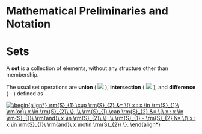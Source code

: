 Mathematical Preliminaries and Notation
=======================================

# Sets
A **set** is a collection of elements, without any structure other than membership.

The usual set operations are **union** ( <img src="http://chart.googleapis.com/chart?cht=tx&chl= \cup" style="border:none;"> ), **intersection** ( <img src="http://chart.googleapis.com/chart?cht=tx&chl= \cap" style="border:none;"> ), and **difference** ( - ) defined as

<a href="https://www.codecogs.com/eqnedit.php?latex=\begin{align*}&space;\rm{S}_{1}&space;\cup&space;\rm{S}_{2}&space;&=&space;\{\&space;x&space;:&space;x&space;\in&space;\rm{S}_{1}\&space;\rm{or}\&space;x&space;\in&space;\rm{S}_{2}\&space;\},&space;\\&space;\rm{S}_{1}&space;\cap&space;\rm{S}_{2}&space;&=&space;\{\&space;x&space;:&space;x&space;\in&space;\rm{S}_{1}\&space;\rm{and}\&space;x&space;\in&space;\rm{S}_{2}\&space;\},&space;\\&space;\rm{S}_{1}&space;-&space;\rm{S}_{2}&space;&=&space;\{\&space;x&space;:&space;x&space;\in&space;\rm{S}_{1}\&space;\rm{and}\&space;x&space;\notin&space;\rm{S}_{2}\&space;\}.&space;\end{align*}" target="_blank"><img src="https://latex.codecogs.com/gif.latex?\begin{align*}&space;\rm{S}_{1}&space;\cup&space;\rm{S}_{2}&space;&=&space;\{\&space;x&space;:&space;x&space;\in&space;\rm{S}_{1}\&space;\rm{or}\&space;x&space;\in&space;\rm{S}_{2}\&space;\},&space;\\&space;\rm{S}_{1}&space;\cap&space;\rm{S}_{2}&space;&=&space;\{\&space;x&space;:&space;x&space;\in&space;\rm{S}_{1}\&space;\rm{and}\&space;x&space;\in&space;\rm{S}_{2}\&space;\},&space;\\&space;\rm{S}_{1}&space;-&space;\rm{S}_{2}&space;&=&space;\{\&space;x&space;:&space;x&space;\in&space;\rm{S}_{1}\&space;\rm{and}\&space;x&space;\notin&space;\rm{S}_{2}\&space;\}.&space;\end{align*}" title="\begin{align*} \rm{S}_{1} \cup \rm{S}_{2} &= \{\ x : x \in \rm{S}_{1}\ \rm{or}\ x \in \rm{S}_{2}\ \}, \\ \rm{S}_{1} \cap \rm{S}_{2} &= \{\ x : x \in \rm{S}_{1}\ \rm{and}\ x \in \rm{S}_{2}\ \}, \\ \rm{S}_{1} - \rm{S}_{2} &= \{\ x : x \in \rm{S}_{1}\ \rm{and}\ x \notin \rm{S}_{2}\ \}. \end{align*}" /></a>
